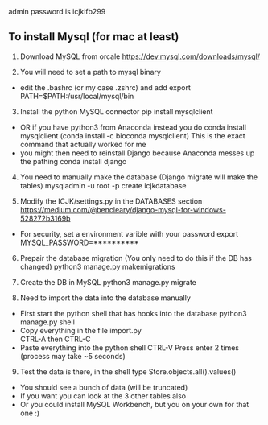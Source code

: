 admin password is icjkifb299

## To install Mysql (for mac at least)
1. Download MySQL from orcale
https://dev.mysql.com/downloads/mysql/

2. You will need to set a path to mysql binary
- edit the .bashrc (or my case .zshrc) and add
export PATH=$PATH:/usr/local/mysql/bin

3. Install the python MySQL connector
pip install mysqlclient
- OR if you have python3 from Anaconda instead you do
conda install mysqlclient
(conda install -c bioconda mysqlclient) This is the exact command that actually worked for me
- you might then need to reinstall Django because Anaconda messes up the pathing
conda install django

4. You need to manually make the database (Django migrate will make the tables)
mysqladmin -u root -p create icjkdatabase

5. Modify the ICJK/settings.py in the DATABASES section
https://medium.com/@bencleary/django-mysql-for-windows-528272b3169b
- For security, set a environment varible with your password
export MYSQL_PASSWORD=**********

6. Prepair the database migration (You only need to do this if the DB has changed)
python3 manage.py makemigrations

7. Create the DB in MySQL
python3 manage.py migrate 

8. Need to import the data into the database manually
- First start the python shell that has hooks into the database
python3 manage.py shell
- Copy everything in the file import.py  
CTRL-A then CTRL-C
- Paste everything into the python shell
CTRL-V
Press enter 2 times (process may take ~5 seconds)

9. Test the data is there, in the shell type
Store.objects.all().values()
- You should see a bunch of data (will be truncated)
- If you want you can look at the 3 other tables also
- Or you could install MySQL Workbench, but you on your own for that one :)